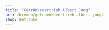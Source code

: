 ```yaml
---
title: "Getränkevertrieb Albert Jung"
url: /bremen/getraenkevertrieb-albert-jung/
shop: Getränke
---
```

